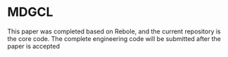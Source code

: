 # MDGCL

This paper was completed based on Rebole, and the current repository is the core code. The complete engineering code will be submitted after the paper is accepted
